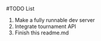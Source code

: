 #TODO List
1. Make a fully runnable dev server
1. Integrate tournament API
1. Finish this readme.md
